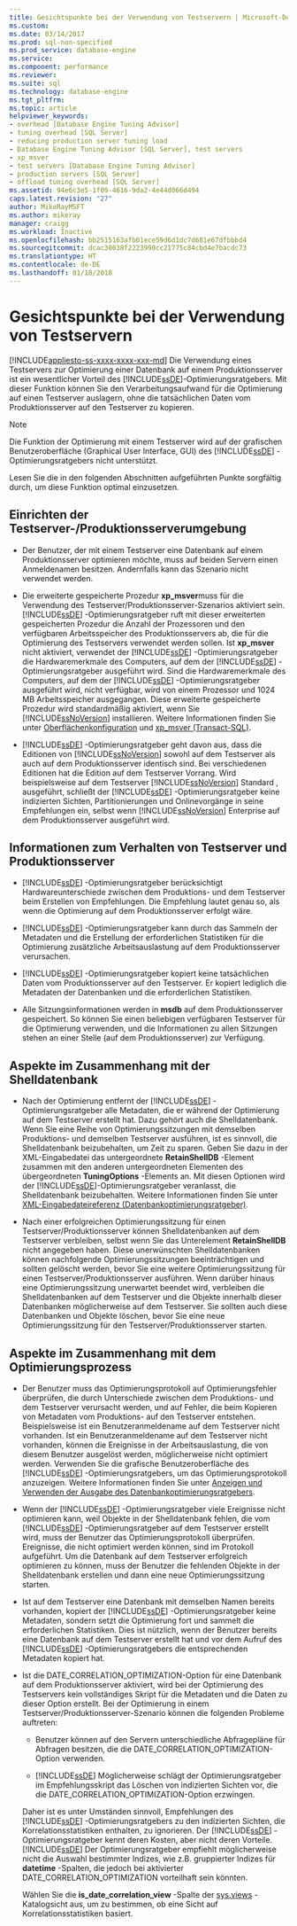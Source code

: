 ```yaml
---
title: Gesichtspunkte bei der Verwendung von Testservern | Microsoft-Dokumentation
ms.custom: 
ms.date: 03/14/2017
ms.prod: sql-non-specified
ms.prod_service: database-engine
ms.service: 
ms.component: performance
ms.reviewer: 
ms.suite: sql
ms.technology: database-engine
ms.tgt_pltfrm: 
ms.topic: article
helpviewer_keywords:
- overhead [Database Engine Tuning Advisor]
- tuning overhead [SQL Server]
- reducing production server tuning load
- Database Engine Tuning Advisor [SQL Server], test servers
- xp_msver
- test servers [Database Engine Tuning Advisor]
- production servers [SQL Server]
- offload tuning overhead [SQL Server]
ms.assetid: 94e6c3e5-1f09-4616-9da2-4e44d066d494
caps.latest.revision: "27"
author: MikeRayMSFT
ms.author: mikeray
manager: craigg
ms.workload: Inactive
ms.openlocfilehash: bb2515163afb01ece59d6d1dc7d681e67dfbbbd4
ms.sourcegitcommit: dcac30038f2223990cc21775c84cbd4e7bacdc73
ms.translationtype: HT
ms.contentlocale: de-DE
ms.lasthandoff: 01/18/2018
---
```

# <a name="considerations-for-using-test-servers"></a>Gesichtspunkte bei der Verwendung von Testservern
[!INCLUDE[appliesto-ss-xxxx-xxxx-xxx-md](../../includes/appliesto-ss-xxxx-xxxx-xxx-md.md)] Die Verwendung eines Testservers zur Optimierung einer Datenbank auf einem Produktionsserver ist ein wesentlicher Vorteil des [!INCLUDE[ssDE](../../includes/ssde-md.md)]-Optimierungsratgebers. Mit dieser Funktion können Sie den Verarbeitungsaufwand für die Optimierung auf einen Testserver auslagern, ohne die tatsächlichen Daten vom Produktionsserver auf den Testserver zu kopieren.  
  
> [!NOTE]  
>  Die Funktion der Optimierung mit einem Testserver wird auf der grafischen Benutzeroberfläche (Graphical User Interface, GUI) des [!INCLUDE[ssDE](../../includes/ssde-md.md)] -Optimierungsratgebers nicht unterstützt.  
  
 Lesen Sie die in den folgenden Abschnitten aufgeführten Punkte sorgfältig durch, um diese Funktion optimal einzusetzen.  
  
## <a name="setting-up-the-test-serverproduction-server-environment"></a>Einrichten der Testserver-/Produktionsserverumgebung  
  
-   Der Benutzer, der mit einem Testserver eine Datenbank auf einem Produktionsserver optimieren möchte, muss auf beiden Servern einen Anmeldenamen besitzen. Andernfalls kann das Szenario nicht verwendet werden.  
  
-   Die erweiterte gespeicherte Prozedur **xp_msver**muss für die Verwendung des Testserver/Produktionsserver-Szenarios aktiviert sein. [!INCLUDE[ssDE](../../includes/ssde-md.md)] -Optimierungsratgeber ruft mit dieser erweiterten gespeicherten Prozedur die Anzahl der Prozessoren und den verfügbaren Arbeitsspeicher des Produktionsservers ab, die für die Optimierung des Testservers verwendet werden sollen. Ist **xp_msver** nicht aktiviert, verwendet der [!INCLUDE[ssDE](../../includes/ssde-md.md)] -Optimierungsratgeber die Hardwaremerkmale des Computers, auf dem der [!INCLUDE[ssDE](../../includes/ssde-md.md)] -Optimierungsratgeber ausgeführt wird. Sind die Hardwaremerkmale des Computers, auf dem der [!INCLUDE[ssDE](../../includes/ssde-md.md)] -Optimierungsratgeber ausgeführt wird, nicht verfügbar, wird von einem Prozessor und 1024 MB Arbeitsspeicher ausgegangen. Diese erweiterte gespeicherte Prozedur wird standardmäßig aktiviert, wenn Sie [!INCLUDE[ssNoVersion](../../includes/ssnoversion-md.md)] installieren. Weitere Informationen finden Sie unter [Oberflächenkonfiguration](../../relational-databases/security/surface-area-configuration.md) und [xp_msver &#40;Transact-SQL&#41;](../../relational-databases/system-stored-procedures/xp-msver-transact-sql.md).  
  
-   [!INCLUDE[ssDE](../../includes/ssde-md.md)] -Optimierungsratgeber geht davon aus, dass die Editionen von [!INCLUDE[ssNoVersion](../../includes/ssnoversion-md.md)] sowohl auf dem Testserver als auch auf dem Produktionsserver identisch sind. Bei verschiedenen Editionen hat die Edition auf dem Testserver Vorrang. Wird beispielsweise auf dem Testserver [!INCLUDE[ssNoVersion](../../includes/ssnoversion-md.md)] Standard , ausgeführt, schließt der [!INCLUDE[ssDE](../../includes/ssde-md.md)] -Optimierungsratgeber keine indizierten Sichten, Partitionierungen und Onlinevorgänge in seine Empfehlungen ein, selbst wenn [!INCLUDE[ssNoVersion](../../includes/ssnoversion-md.md)] Enterprise auf dem Produktionsserver ausgeführt wird.  
  
## <a name="about-test-serverproduction-server-behavior"></a>Informationen zum Verhalten von Testserver und Produktionsserver  
  
-   [!INCLUDE[ssDE](../../includes/ssde-md.md)] -Optimierungsratgeber berücksichtigt Hardwareunterschiede zwischen dem Produktions- und dem Testserver beim Erstellen von Empfehlungen. Die Empfehlung lautet genau so, als wenn die Optimierung auf dem Produktionsserver erfolgt wäre.  
  
-   [!INCLUDE[ssDE](../../includes/ssde-md.md)] -Optimierungsratgeber kann durch das Sammeln der Metadaten und die Erstellung der erforderlichen Statistiken für die Optimierung zusätzliche Arbeitsauslastung auf dem Produktionsserver verursachen.  
  
-   [!INCLUDE[ssDE](../../includes/ssde-md.md)] -Optimierungsratgeber kopiert keine tatsächlichen Daten vom Produktionsserver auf den Testserver. Er kopiert lediglich die Metadaten der Datenbanken und die erforderlichen Statistiken.  
  
-   Alle Sitzungsinformationen werden in **msdb** auf dem Produktionsserver gespeichert. So können Sie einen beliebigen verfügbaren Testserver für die Optimierung verwenden, und die Informationen zu allen Sitzungen stehen an einer Stelle (auf dem Produktionsserver) zur Verfügung.  
  
## <a name="issues-related-to-the-shell-database"></a>Aspekte im Zusammenhang mit der Shelldatenbank  
  
-   Nach der Optimierung entfernt der [!INCLUDE[ssDE](../../includes/ssde-md.md)] -Optimierungsratgeber alle Metadaten, die er während der Optimierung auf dem Testserver erstellt hat. Dazu gehört auch die Shelldatenbank. Wenn Sie eine Reihe von Optimierungssitzungen mit demselben Produktions- und demselben Testserver ausführen, ist es sinnvoll, die Shelldatenbank beizubehalten, um Zeit zu sparen. Geben Sie dazu in der XML-Eingabedatei das untergeordnete **RetainShellDB** -Element zusammen mit den anderen untergeordneten Elementen des übergeordneten **TuningOptions** -Elements an. Mit diesen Optionen wird der [!INCLUDE[ssDE](../../includes/ssde-md.md)]-Optimierungsratgeber veranlasst, die Shelldatenbank beizubehalten. Weitere Informationen finden Sie unter [XML-Eingabedateireferenz &#40;Datenbankoptimierungsratgeber&#41;](../../tools/dta/xml-input-file-reference-database-engine-tuning-advisor.md).  
  
-   Nach einer erfolgreichen Optimierungssitzung für einen Testserver/Produktionsserver können Shelldatenbanken auf dem Testserver verbleiben, selbst wenn Sie das Unterelement **RetainShellDB** nicht angegeben haben. Diese unerwünschten Shelldatenbanken können nachfolgende Optimierungssitzungen beeinträchtigen und sollten gelöscht werden, bevor Sie eine weitere Optimierungssitzung für einen Testserver/Produktionsserver ausführen. Wenn darüber hinaus eine Optimierungssitzung unerwartet beendet wird, verbleiben die Shelldatenbanken auf dem Testserver und die Objekte innerhalb dieser Datenbanken möglicherweise auf dem Testserver. Sie sollten auch diese Datenbanken und Objekte löschen, bevor Sie eine neue Optimierungssitzung für den Testserver/Produktionsserver starten.  
  
## <a name="issues-related-to-the-tuning-process"></a>Aspekte im Zusammenhang mit dem Optimierungsprozess  
  
-   Der Benutzer muss das Optimierungsprotokoll auf Optimierungsfehler überprüfen, die durch Unterschiede zwischen dem Produktions- und dem Testserver verursacht werden, und auf Fehler, die beim Kopieren von Metadaten vom Produktions- auf den Testserver entstehen. Beispielsweise ist ein Benutzeranmeldename auf dem Testserver nicht vorhanden. Ist ein Benutzeranmeldename auf dem Testserver nicht vorhanden, können die Ereignisse in der Arbeitsauslastung, die von diesem Benutzer ausgelöst werden, möglicherweise nicht optimiert werden. Verwenden Sie die grafische Benutzeroberfläche des [!INCLUDE[ssDE](../../includes/ssde-md.md)] -Optimierungsratgebers, um das Optimierungsprotokoll anzuzeigen. Weitere Informationen finden Sie unter [Anzeigen und Verwenden der Ausgabe des Datenbankoptimierungsratgebers](../../relational-databases/performance/view-and-work-with-the-output-from-the-database-engine-tuning-advisor.md).  
  
-   Wenn der [!INCLUDE[ssDE](../../includes/ssde-md.md)] -Optimierungsratgeber viele Ereignisse nicht optimieren kann, weil Objekte in der Shelldatenbank fehlen, die vom [!INCLUDE[ssDE](../../includes/ssde-md.md)] -Optimierungsratgeber auf dem Testserver erstellt wird, muss der Benutzer das Optimierungsprotokoll überprüfen. Ereignisse, die nicht optimiert werden können, sind im Protokoll aufgeführt. Um die Datenbank auf dem Testserver erfolgreich optimieren zu können, muss der Benutzer die fehlenden Objekte in der Shelldatenbank erstellen und dann eine neue Optimierungssitzung starten.  
  
-   Ist auf dem Testserver eine Datenbank mit demselben Namen bereits vorhanden, kopiert der [!INCLUDE[ssDE](../../includes/ssde-md.md)] -Optimierungsratgeber keine Metadaten, sondern setzt die Optimierung fort und sammelt die erforderlichen Statistiken. Dies ist nützlich, wenn der Benutzer bereits eine Datenbank auf dem Testserver erstellt hat und vor dem Aufruf des [!INCLUDE[ssDE](../../includes/ssde-md.md)] -Optimierungsratgebers die entsprechenden Metadaten kopiert hat.  
  
-   Ist die DATE_CORRELATION_OPTIMIZATION-Option für eine Datenbank auf dem Produktionsserver aktiviert, wird bei der Optimierung des Testservers kein vollständiges Skript für die Metadaten und die Daten zu dieser Option erstellt. Bei der Optimierung in einem Testserver/Produktionsserver-Szenario können die folgenden Probleme auftreten:  
  
    -   Benutzer können auf den Servern unterschiedliche Abfragepläne für Abfragen besitzen, die die DATE_CORRELATION_OPTIMIZATION-Option verwenden.  
  
    -   [!INCLUDE[ssDE](../../includes/ssde-md.md)] Möglicherweise schlägt der Optimierungsratgeber im Empfehlungsskript das Löschen von indizierten Sichten vor, die die DATE_CORRELATION_OPTIMIZATION-Option erzwingen.  
  
     Daher ist es unter Umständen sinnvoll, Empfehlungen des [!INCLUDE[ssDE](../../includes/ssde-md.md)] -Optimierungsratgebers zu den indizierten Sichten, die Korrelationsstatistiken enthalten, zu ignorieren. Der [!INCLUDE[ssDE](../../includes/ssde-md.md)] -Optimierungsratgeber kennt deren Kosten, aber nicht deren Vorteile. [!INCLUDE[ssDE](../../includes/ssde-md.md)] Der Optimierungsratgeber empfiehlt möglicherweise nicht die Auswahl bestimmter Indizes, wie z.B. gruppierter Indizes für **datetime** -Spalten, die jedoch bei aktivierter DATE_CORRELATION_OPTIMIZATION vorteilhaft sein könnten.  
  
     Wählen Sie die **is_date_correlation_view** -Spalte der [sys.views](../../relational-databases/system-catalog-views/sys-views-transact-sql.md) -Katalogsicht aus, um zu bestimmen, ob eine Sicht auf Korrelationsstatistiken basiert.  
  
  
